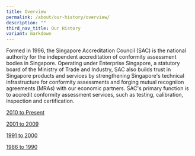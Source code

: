 ```yaml
---
title: Overview
permalink: /about/our-history/overview/
description: ""
third_nav_title: Our History
variant: markdown
---
```

Formed in 1996, the Singapore Accreditation Council (SAC) is the national authority for the independent accreditation of conformity assessment bodies in Singapore. Operating under Enterprise Singapore, a statutory board of the Ministry of Trade and Industry, SAC also builds trust in Singapore products and services by strengthening Singapore's technical infrastructure for conformity assessments and forging mutual recogniion agreements (MRAs) with our economic partners. SAC's primary function is to accredit conformity assessment services, such as testing, calibration, inspection and certification.

[2010 to Present](/about/our-history/2010-present/)

[2001 to 2009](/about/our-history/2001-2009/)

[1991 to 2000](/about/our-history/1991-2000/)

[1986 to 1990](/about/our-history/1986-1990/)


